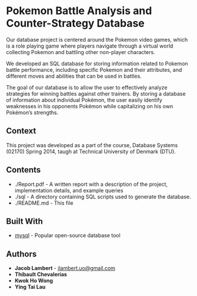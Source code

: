 # Pokemon Battle Analysis and Counter-Strategy Database

Our database project is centered around the Pokemon video games, which is a role playing game where players navigate through a virtual world collecting Pokemon and battling other non-player characters.

We developed an SQL database for storing information related to Pokemon battle performance, including specific Pokemon and their attributes, and different moves and abilities that can be used in battles.

The goal of our database is to allow the user to effectively analyze strategies for winning battles against other trainers. By storing a database of information about individual Pokémon, the user easily identify weaknesses in his opponents Pokémon while capitalizing on his own Pokémon’s strengths.

## Context
This project was developed as a part of the course, Database Systems (02170) Spring 2014, taugh at Technical University of Denmark (DTU).

## Contents

* ./Report.pdf - A written report with a description of the project, implementation details, and example queries
* ./sql - A directory containing SQL scripts used to generate the database.
* ./README.md - This file

## Built With

* [mysql](https://www.mysql.com/) - Popular open-source database tool

## Authors

* **Jacob Lambert** - jlambert.uo@gmail.com
* **Thibault Chevalerias**
* **Kwok Ho Wong**
* **Ying Tai Lau**
